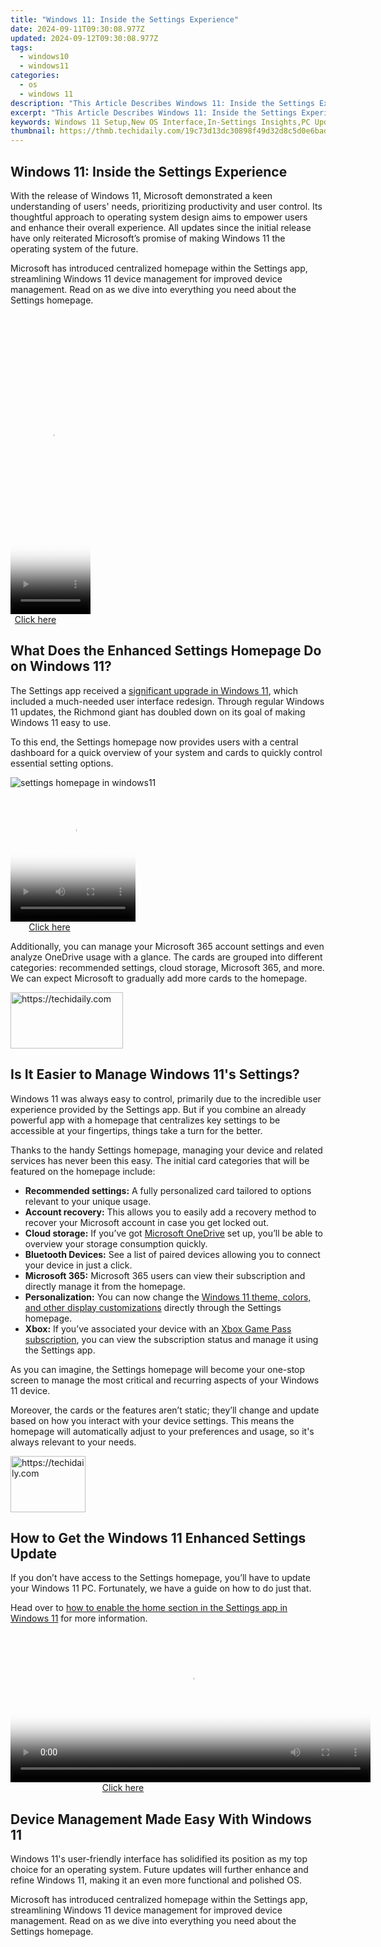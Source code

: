 ```yaml
---
title: "Windows 11: Inside the Settings Experience"
date: 2024-09-11T09:30:08.977Z
updated: 2024-09-12T09:30:08.977Z
tags:
  - windows10
  - windows11
categories:
  - os
  - windows 11
description: "This Article Describes Windows 11: Inside the Settings Experience"
excerpt: "This Article Describes Windows 11: Inside the Settings Experience"
keywords: Windows 11 Setup,New OS Interface,In-Settings Insights,PC Update Guide,Tech UI Review,System Settings Explore,Latest OS Features
thumbnail: https://thmb.techidaily.com/19c73d13dc30898f49d32d8c5d0e6badbf2d50aea1c634709fd828dcee42d79c.jpg
---
```


## Windows 11: Inside the Settings Experience

 With the release of Windows 11, Microsoft demonstrated a keen understanding of users' needs, prioritizing productivity and user control. Its thoughtful approach to operating system design aims to empower users and enhance their overall experience. All updates since the initial release have only reiterated Microsoft’s promise of making Windows 11 the operating system of the future.

 Microsoft has introduced centralized homepage within the Settings app, streamlining Windows 11 device management for improved device management. Read on as we dive into everything you need about the Settings homepage.

<!-- affiliate ads begin -->
<span id="1975658">
					<video width="128" height="480" style="cursor:pointer"
           poster="//a.impactradius-go.com/display-clicktoplayimage/1975658.png"
           onclick="if(!this.playClicked){this.play();this.setAttribute('controls',true);this.playClicked=true;}">
	   <source src="//a.impactradius-go.com/display-ad/22993-1975658">
	   <img src="//a.impactradius-go.com/display-clicktoplayimage/1975658.png" style="border: none; height: 100%; width: 100%; object-fit: contain">
	</video>
	<div style="width:80px;text-align:center"><a href="javascript:window.open(decodeURIComponent('https%3A%2F%2Fhomestyler.sjv.io%2Fc%2F5597632%2F1975658%2F22993'), '_blank');void(0);">Click here</a></div>
</span>
<img height="0" width="0" src="https://imp.pxf.io/i/5597632/1975658/22993" style="position:absolute;visibility:hidden;" border="0" />
<!-- affiliate ads end -->

## What Does the Enhanced Settings Homepage Do on Windows 11?

 The Settings app received a [significant upgrade in Windows 11](https://www.makeuseof.com/windows-11-settings-whats-new/), which included a much-needed user interface redesign. Through regular Windows 11 updates, the Richmond giant has doubled down on its goal of making Windows 11 easy to use.

 To this end, the Settings homepage now provides users with a central dashboard for a quick overview of your system and cards to quickly control essential setting options.

![settings homepage in windows11](https://static1.makeuseofimages.com/wordpress/wp-content/uploads/2023/07/settings-homepage-win11.jpg)

<!-- affiliate ads begin -->
<span id="1374820">
					<video width="200" height="200" style="cursor:pointer"
           poster="//a.impactradius-go.com/display-clicktoplayimage/1374820.png"
           onclick="if(!this.playClicked){this.play();this.setAttribute('controls',true);this.playClicked=true;}">
	   <source src="//a.impactradius-go.com/display-ad/15852-1374820">
	   <img src="//a.impactradius-go.com/display-clicktoplayimage/1374820.png" style="border: none; height: 100%; width: 100%; object-fit: contain">
	</video>
	<div style="width:125px;text-align:center"><a href="javascript:window.open(decodeURIComponent('https%3A%2F%2Fthefitville.pxf.io%2Fc%2F5597632%2F1374820%2F15852'), '_blank');void(0);">Click here</a></div>
</span>
<img height="0" width="0" src="https://imp.pxf.io/i/5597632/1374820/15852" style="position:absolute;visibility:hidden;" border="0" />
<!-- affiliate ads end -->

 Additionally, you can manage your Microsoft 365 account settings and even analyze OneDrive usage with a glance. The cards are grouped into different categories: recommended settings, cloud storage, Microsoft 365, and more. We can expect Microsoft to gradually add more cards to the homepage.

<!-- affiliate ads begin -->
<a href="https://aligracehair.sjv.io/c/5597632/2135353/19272" target="_top" id="2135353">
  <img src="//a.impactradius-go.com/display-ad/19272-2135353" border="0" alt="https://techidaily.com" width="180" height="90"/>
</a>
<img height="0" width="0" src="https://aligracehair.sjv.io/i/5597632/2135353/19272" style="position:absolute;visibility:hidden;" border="0" />
<!-- affiliate ads end -->

## Is It Easier to Manage Windows 11's Settings?

 Windows 11 was always easy to control, primarily due to the incredible user experience provided by the Settings app. But if you combine an already powerful app with a homepage that centralizes key settings to be accessible at your fingertips, things take a turn for the better.

 Thanks to the handy Settings homepage, managing your device and related services has never been this easy. The initial card categories that will be featured on the homepage include:

* **Recommended settings:** A fully personalized card tailored to options relevant to your unique usage.
* **Account recovery:** This allows you to easily add a recovery method to recover your Microsoft account in case you get locked out.
* **Cloud storage:** If you’ve got [Microsoft OneDrive](https://www.makeuseof.com/what-is-onedrive/) set up, you’ll be able to overview your storage consumption quickly.
* **Bluetooth Devices:** See a list of paired devices allowing you to connect your device in just a click.
* **Microsoft 365:** Microsoft 365 users can view their subscription and directly manage it from the homepage.
* **Personalization:** You can now change the [Windows 11 theme, colors, and other display customizations](https://www.makeuseof.com/personalize-windows-11/) directly through the Settings homepage.
* **Xbox:** If you’ve associated your device with an [Xbox Game Pass subscription](https://www.makeuseof.com/tag/what-is-xbox-game-pass-everything-need-know/), you can view the subscription status and manage it using the Settings app.

 As you can imagine, the Settings homepage will become your one-stop screen to manage the most critical and recurring aspects of your Windows 11 device.

 Moreover, the cards or the features aren’t static; they’ll change and update based on how you interact with your device settings. This means the homepage will automatically adjust to your preferences and usage, so it's always relevant to your needs.

<!-- affiliate ads begin -->
<a href="https://aligracehair.sjv.io/c/5597632/2115940/19272" target="_top" id="2115940">
  <img src="//a.impactradius-go.com/display-ad/19272-2115940" border="0" alt="https://techidaily.com" width="120" height="90"/>
</a>
<img height="0" width="0" src="https://aligracehair.sjv.io/i/5597632/2115940/19272" style="position:absolute;visibility:hidden;" border="0" />
<!-- affiliate ads end -->

## How to Get the Windows 11 Enhanced Settings Update

 If you don’t have access to the Settings homepage, you’ll have to update your Windows 11 PC. Fortunately, we have a guide on how to do just that.

 Head over to [how to enable the home section in the Settings app in Windows 11](https://www.makeuseof.com/enable-home-section-settings-app-windows-11/) for more information.

<!-- affiliate ads begin -->
<span id="1982461">
					<video width="576" height="240" style="cursor:pointer"
           poster="//a.impactradius-go.com/display-clicktoplayimage/1982461.png"
           onclick="if(!this.playClicked){this.play();this.setAttribute('controls',true);this.playClicked=true;}">
	   <source src="//a.impactradius-go.com/display-ad/22993-1982461">
	   <img src="//a.impactradius-go.com/display-clicktoplayimage/1982461.png" style="border: none; height: 100%; width: 100%; object-fit: contain">
	</video>
	<div style="width:360px;text-align:center"><a href="javascript:window.open(decodeURIComponent('https%3A%2F%2Fhomestyler.sjv.io%2Fc%2F5597632%2F1982461%2F22993'), '_blank');void(0);">Click here</a></div>
</span>
<img height="0" width="0" src="https://imp.pxf.io/i/5597632/1982461/22993" style="position:absolute;visibility:hidden;" border="0" />
<!-- affiliate ads end -->

## Device Management Made Easy With Windows 11

 Windows 11's user-friendly interface has solidified its position as my top choice for an operating system. Future updates will further enhance and refine Windows 11, making it an even more functional and polished OS.

 Microsoft has introduced centralized homepage within the Settings app, streamlining Windows 11 device management for improved device management. Read on as we dive into everything you need about the Settings homepage.



<ins class="adsbygoogle"
      style="display:block"
      data-ad-client="ca-pub-7571918770474297"
      data-ad-slot="8358498916"
      data-ad-format="auto"
      data-full-width-responsive="true"></ins>